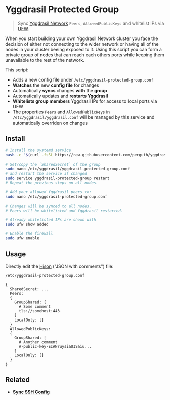 # Yggdrasil Protected Group

> Sync [Yggdrasil Network](https://yggdrasil-network.github.io/) `Peers`, `AllowedPublicKeys` and whitelist IPs via [UFW](https://manpages.ubuntu.com/manpages/bionic/en/man8/ufw.8.html).

When you start building your own Yggdrasil Network cluster you face the decision of either not connecting to the wider network or having all of the nodes in your cluster beeing exposed to it. Using this script you can form a private group of nodes that can reach each others ports while keeping them unavailable to the rest of the network.

This script:

- Adds a new config file under `/etc/yggdrasil-protected-group.conf`
- **Watches** the new **config file** for changes
- Automatically **syncs** changes **with** the **group**
- Automatically updates and **restarts Yggdrasil**
- **Whitelists group members** Yggdrasil IPs for access to local ports via UFW
- The properties `Peers` and `AllowedPublicKeys` in `/etc/yggdrasil/yggdrasil.conf` will be managed by this service and automatically overriden on changes

## Install

```bash
# Install the systemd service
bash -c "$(curl -fsSL https://raw.githubusercontent.com/perguth/yggdrasil-protected-group/main/setup.sh)"

# Set/copy the `SharedSecret` of the group
sudo nano /etc/yggdrasil/yggdrasil-protected-group.conf
# and restart the service if changed
sudo service yggdrasil-protected-group restart
# Repeat the previous steps on all nodes.

# Add your allowed Yggdrasil peers to:
sudo nano /etc/yggdrasil-protected-group.conf

# Changes will be synced to all nodes.
# Peers will be whitelisted and Yggdrasil restarted.

# Already whitelisted IPs are shown with
sudo ufw show added

# Enable the firewall
sudo ufw enable
```

## Usage

Directly edit the [Hjson](https://hjson.github.io/) ("JSON with comments") file:

`/etc/yggdrasil-protected-group.conf`
```
{
  SharedSecret: ...
  Peers:
  {
    GroupShared: [
      # Some comment
      tls://somehost:443
    ]
    LocalOnly: []
  }
  AllowedPublicKeys:
  {
    GroupShared: [
      # Another comment
      A-public-key-EIANruysiaUISaiu...
    ]
    LocalOnly: []
  }
}
```

## Related

- **[Sync SSH Config](https://github.com/perguth/sync-ssh-config)**
